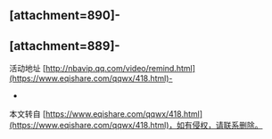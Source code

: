 \[attachment=890\]-
-
\[attachment=889\]-
-
活动地址 [http://nbavip.qq.com/video/remind.html](https://www.eqishare.com/qqwx/418.html)-

-

本文转自 [https://www.eqishare.com/qqwx/418.html](https://www.eqishare.com/qqwx/418.html)，如有侵权，请联系删除。